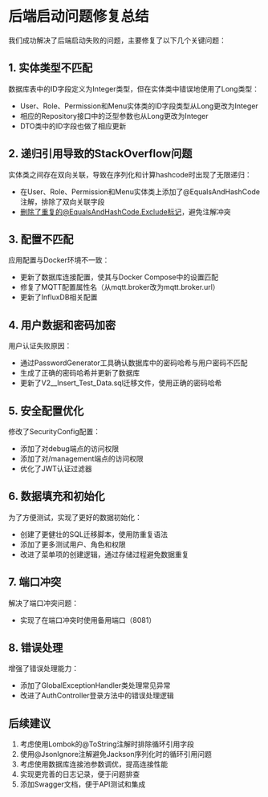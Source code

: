 # 后端启动问题修复总结

我们成功解决了后端启动失败的问题，主要修复了以下几个关键问题：

## 1. 实体类型不匹配

数据库表中的ID字段定义为Integer类型，但在实体类中错误地使用了Long类型：

- User、Role、Permission和Menu实体类的ID字段类型从Long更改为Integer
- 相应的Repository接口中的泛型参数也从Long更改为Integer
- DTO类中的ID字段也做了相应更新

## 2. 递归引用导致的StackOverflow问题

实体类之间存在双向关联，导致在序列化和计算hashcode时出现了无限递归：

- 在User、Role、Permission和Menu实体类上添加了@EqualsAndHashCode注解，排除了双向关联字段
- 删除了重复的@EqualsAndHashCode.Exclude标记，避免注解冲突

## 3. 配置不匹配

应用配置与Docker环境不一致：

- 更新了数据库连接配置，使其与Docker Compose中的设置匹配
- 修复了MQTT配置属性名（从mqtt.broker改为mqtt.broker.url）
- 更新了InfluxDB相关配置

## 4. 用户数据和密码加密

用户认证失败原因：

- 通过PasswordGenerator工具确认数据库中的密码哈希与用户密码不匹配
- 生成了正确的密码哈希并更新了数据库
- 更新了V2__Insert_Test_Data.sql迁移文件，使用正确的密码哈希

## 5. 安全配置优化

修改了SecurityConfig配置：

- 添加了对debug端点的访问权限
- 添加了对/management端点的访问权限
- 优化了JWT认证过滤器

## 6. 数据填充和初始化

为了方便测试，实现了更好的数据初始化：

- 创建了更健壮的SQL迁移脚本，使用防重复语法
- 添加了更多测试用户、角色和权限
- 改进了菜单项的创建逻辑，通过存储过程避免数据重复

## 7. 端口冲突

解决了端口冲突问题：

- 实现了在端口冲突时使用备用端口（8081）

## 8. 错误处理

增强了错误处理能力：

- 添加了GlobalExceptionHandler类处理常见异常
- 改进了AuthController登录方法中的错误处理逻辑

## 后续建议

1. 考虑使用Lombok的@ToString注解时排除循环引用字段
2. 使用@JsonIgnore注解避免Jackson序列化时的循环引用问题
3. 考虑使用数据库连接池参数调优，提高连接性能
4. 实现更完善的日志记录，便于问题排查
5. 添加Swagger文档，便于API测试和集成 